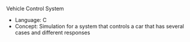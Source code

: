 Vehicle Control System
- Language: C
- Concept: Simulation for a system that controls a car that has several cases and different responses
